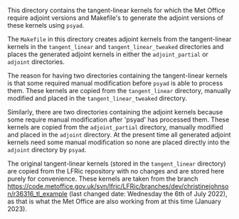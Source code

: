 <!--
BSD 3-Clause License

Copyright (c) 2023-2024, Science and Technology Facilities Council.
All rights reserved.

Redistribution and use in source and binary forms, with or without
modification, are permitted provided that the following conditions are met:

* Redistributions of source code must retain the above copyright notice, this
  list of conditions and the following disclaimer.

* Redistributions in binary form must reproduce the above copyright notice,
  this list of conditions and the following disclaimer in the documentation
  and/or other materials provided with the distribution.

* Neither the name of the copyright holder nor the names of its
  contributors may be used to endorse or promote products derived from
  this software without specific prior written permission.

THIS SOFTWARE IS PROVIDED BY THE COPYRIGHT HOLDERS AND CONTRIBUTORS
"AS IS" AND ANY EXPRESS OR IMPLIED WARRANTIES, INCLUDING, BUT NOT
LIMITED TO, THE IMPLIED WARRANTIES OF MERCHANTABILITY AND FITNESS
FOR A PARTICULAR PURPOSE ARE DISCLAIMED. IN NO EVENT SHALL THE
COPYRIGHT HOLDER OR CONTRIBUTORS BE LIABLE FOR ANY DIRECT, INDIRECT,
INCIDENTAL, SPECIAL, EXEMPLARY, OR CONSEQUENTIAL DAMAGES (INCLUDING,
BUT NOT LIMITED TO, PROCUREMENT OF SUBSTITUTE GOODS OR SERVICES;
LOSS OF USE, DATA, OR PROFITS; OR BUSINESS INTERRUPTION) HOWEVER
CAUSED AND ON ANY THEORY OF LIABILITY, WHETHER IN CONTRACT, STRICT
LIABILITY, OR TORT (INCLUDING NEGLIGENCE OR OTHERWISE) ARISING IN
ANY WAY OUT OF THE USE OF THIS SOFTWARE, EVEN IF ADVISED OF THE
POSSIBILITY OF SUCH DAMAGE.

Authors: R. W. Ford and A. R. Porter, STFC Daresbury Lab
-->

This directory contains the tangent-linear kernels for which the Met
Office require adjoint versions and Makefile's to generate the adjoint
versions of these kernels using `psyad`.

The `Makefile` in this directory creates adjoint kernels from the
tangent-linear kernels in the `tangent_linear` and
`tangent_linear_tweaked` directories and places the generated adjoint
kernels in either the `adjoint_partial` or `adjoint` directories.

The reason for having two directories containing the tangent-linear
kernels is that some required manual modification before `psyad` is
able to process them. These kernels are copied from the
`tangent_linear` directory, manually modified and placed in the
`tangent_linear_tweaked` directory.

Similarly, there are two directories containing the adjoint kernels
because some require manual modification after 'psyad' has processed
them. These kernels are copied from the `adjoint_partial` directory,
manually modified and placed in the `adjoint` directory. At the
present time all generated adjoint kernels need some manual
modification so none are placed directly into the `adjoint` directory
by `psyad`.

The original tangent-linear kernels (stored in the `tangent_linear`
directory) are copied from the LFRic repository with no changes and
are stored here purely for convenience. These kernels are taken from
the branch
https://code.metoffice.gov.uk/svn/lfric/LFRic/branches/dev/christinejohnson/r36316_tl_example
(last changed date: Wednesday the 6th of July 2022), as that is what
the Met Office are also working from at this time (January 2023).
